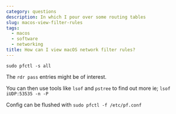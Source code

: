 ```yaml
---
category: questions
description: In which I pour over some routing tables
slug: macos-view-filter-rules
tags:
  - macos
  - software
  - networking
title: How can I view macOS network filter rules?
---
```


```console
sudo pfctl -s all
```

The `rdr pass` entries might be of interest.

You can then use tools like `lsof` and `pstree` to find out more ie; `lsof iUDP:53535 -n -P`

Config can be flushed with `sudo pfctl -f /etc/pf.conf`